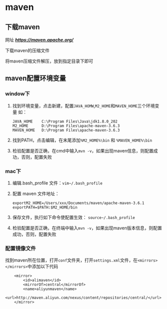 # maven

## 下载maven

网址 ***https://maven.apache.org/***

下载maven的压缩文件

将maven压缩文件解压，放到指定目录下即可

## maven配置环境变量

### window下

1. 找到环境变量，点击新建，配置`JAVA_HOMW`,`M2_HOME`和`MAVEN_HOME`三个环境变量
   如：

   ```
   JAVA_HOME    C:\Program Files\Java\jdk1.8.0_202
   M2_HOME      D:\Program Files\apache-maven-3.6.3
   MAVEN_HOME   D:\Program Files\apache-maven-3.6.3
   ```

2. 找到PATH，点击编辑，在末尾添加`%M2_HOME%\bin` 和 `%MAVEN_HOME%\bin`

3. 检验配置是否正确，在cmd中输入`mvn -v`，如果出现maven信息，则配置成功，否则，配置失败

### mac下

1. 编辑.bash_profile 文件：`vim~/.bash_profile`

2. 配置 maven 文件地址： 

   ```
   exportM2_HOME=/Users/xxx/Documents/maven/apache-maven-3.6.1 exportPATH=$PATH:$M2_HOME/bin
   ```

3. 保存文件，执行如下命令使配置生效： `source~/.bash_profile`

4. 检验配置是否正确，在终端中输入`mvn -v`，如果出现maven版本信息，则配置成功，否则，配置失败

### 配置镜像文件

找到maven所在位置，打开`conf`文件夹，打开`settings.xml`文件，在`<mirrors></mirrors>`中添加以下代码

```
    <mirror> 
		<id>alimaven</id>
		<mirrorOf>central</mirrorOf>
		<name>aliyunmaven</name>
		<url>http://maven.aliyun.com/nexus/content/repositories/central/</url>
	</mirror>
```

